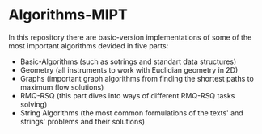 # Algorithms-MIPT
In this repository there are basic-version implementations of some of the most important algorithms devided in five parts:
* Basic-Algorithms (such as sotrings and standart data structures)
* Geometry (all instruments to work with Euclidian geometry in 2D)
* Graphs (important graph algorithms from finding the shortest paths to maximum flow solutions)
* RMQ-RSQ (this part dives into ways of different RMQ-RSQ tasks solving)
* String Algorithms (the most common formulations of the texts' and strings' problems and their solutions)
